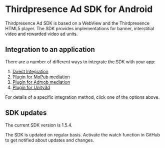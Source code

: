 # Thirdpresence Ad SDK for Android

Thirdpresence Ad SDK is based on a WebView and the Thirdpresence HTML5 player. The SDK provides implementations for banner, interstitial video and rewarded video ad units. 

## Integration to an application

There are a number of different ways to integrate the SDK with your app:

1. [Direct Integration](thirdpresence-ad-sdk#thirdpresence-ad-sdk-for-android)
2. [Plugin for MoPub mediation](thirdpresence-mopub-mediation#thirdpresence-ad-sdk-for-android---mopub-mediation)
3. [Plugin for Admob mediation](thirdpresence-admob-mediation#thirdpresence-ad-sdk-for-android---admob-mediation)
4. [Plugin for Unity3d](thirdpresence-unity-mediation#thirdpresence-ad-sdk-for-android---unity-plugin)

For details of a specific integration method, click one of the options above.

## SDK updates

The current SDK version is 1.5.4.

The SDK is updated on regular basis. Activate the watch function in GitHub to get notified about updates and changes. 

